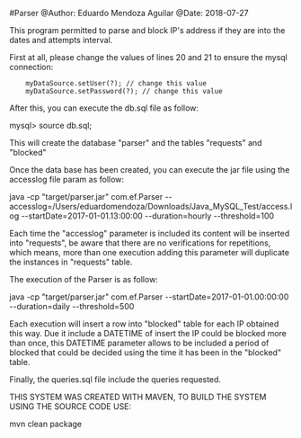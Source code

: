 #Parser
@Author: Eduardo Mendoza Aguilar
@Date: 2018-07-27

This program permitted to parse and block IP's address if they are into the dates and attempts interval.

First at all, please change the values of lines 20 and 21 to ensure the mysql connection:

		myDataSource.setUser(?); // change this value
		myDataSource.setPassword(?); // change this value

After this, you can execute the db.sql file as follow:

mysql> source db.sql;

This will create the database "parser" and the tables "requests" and "blocked"

Once the data base has been created, you can execute the jar file using the accesslog file param as follow:

java -cp "target/parser.jar" com.ef.Parser --accesslog=/Users/eduardomendoza/Downloads/Java_MySQL_Test/access.log --startDate=2017-01-01.13:00:00 --duration=hourly --threshold=100 

Each time the "accesslog" parameter is included its content will be inserted into "requests", be aware that there are no verifications for repetitions,
which means, more than one execution adding this parameter will duplicate the instances in "requests" table.

The execution of the Parser is as follow:

java -cp "target/parser.jar" com.ef.Parser --startDate=2017-01-01.00:00:00 --duration=daily --threshold=500

Each execution will insert a row into "blocked" table for each IP obtained this way. Due it include a DATETIME of insert
the IP could be blocked more than once, this DATETIME parameter allows to be included a period of blocked that could be
decided using the time it has been in the "blocked" table.

Finally, the queries.sql file include the queries requested.

THIS SYSTEM WAS CREATED WITH MAVEN, TO BUILD THE SYSTEM USING THE SOURCE CODE USE:

mvn clean package
